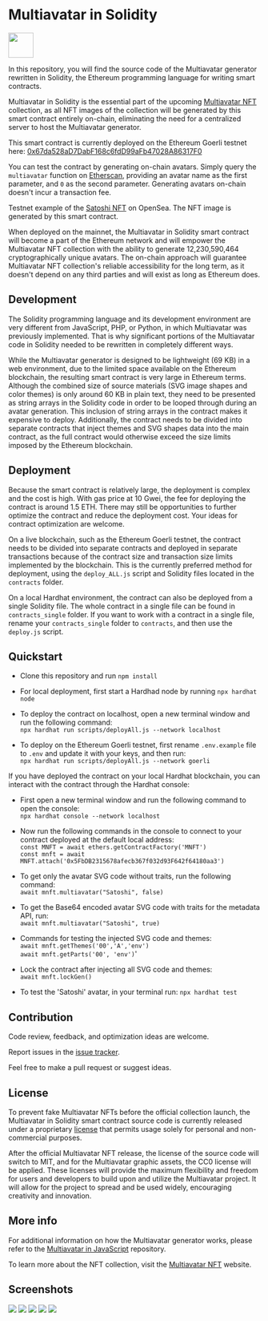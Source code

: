 # Multiavatar in Solidity

<img src="https://raw.githubusercontent.com/multiavatar/Multiavatar/main/logo.png?v=001" width="50">

In this repository, you will find the source code of the Multiavatar generator rewritten in Solidity, the Ethereum programming language for writing smart contracts. 

Multiavatar in Solidity is the essential part of the upcoming <a href="https://multiavatar.com/nft" target="_blank">Multiavatar NFT</a> collection, as all NFT images of the collection will be generated by this smart contract entirely on-chain, eliminating the need for a centralized server to host the Multiavatar generator.

This smart contract is currently deployed on the Ethereum Goerli testnet here: <a href="https://goerli.etherscan.io/address/0x67da528aD7DabF168c6fdD99aFb47028A86317F0" target="_blank">0x67da528aD7DabF168c6fdD99aFb47028A86317F0</a>

You can test the contract by generating on-chain avatars. Simply query the `multiavatar` function on <a href="https://goerli.etherscan.io/address/0x67da528aD7DabF168c6fdD99aFb47028A86317F0#readContract" target="_blank">Etherscan</a>, providing an avatar name as the first parameter, and `0` as the second parameter. Generating avatars on-chain doesn't incur a transaction fee.

Testnet example of the <a href="https://testnets.opensea.io/assets/goerli/0x521d19f179f266b3bd66b078fdca3386a94110c8/1" target="_blank">Satoshi NFT</a> on OpenSea. The NFT image is generated by this smart contract.

When deployed on the mainnet, the Multiavatar in Solidity smart contract will become a part of the Ethereum network and will empower the Multiavatar NFT collection with the ability to generate 12,230,590,464 cryptographically unique avatars. The on-chain approach will guarantee Multiavatar NFT collection's reliable accessibility for the long term, as it doesn't depend on any third parties and will exist as long as Ethereum does.


## Development

The Solidity programming language and its development environment are very different from JavaScript, PHP, or Python, in which Multiavatar was previously implemented. That is why significant portions of the Multiavatar code in Solidity needed to be rewritten in completely different ways.

While the Multiavatar generator is designed to be lightweight (69 KB) in a web environment, due to the limited space available on the Ethereum blockchain, the resulting smart contract is very large in Ethereum terms. Although the combined size of source materials (SVG image shapes and color themes) is only around 60 KB in plain text, they need to be presented as string arrays in the Solidity code in order to be looped through during an avatar generation. This inclusion of string arrays in the contract makes it expensive to deploy. Additionally, the contract needs to be divided into separate contracts that inject themes and SVG shapes data into the main contract, as the full contract would otherwise exceed the size limits imposed by the Ethereum blockchain.


## Deployment

Because the smart contract is relatively large, the deployment is complex and the cost is high. With gas price at 10 Gwei, the fee for deploying the contract is around 1.5 ETH. There may still be opportunities to further optimize the contract and reduce the deployment cost. Your ideas for contract optimization are welcome.

On a live blockchain, such as the Ethereum Goerli testnet, the contract needs to be divided into separate contracts and deployed in separate transactions because of the contract size and transaction size limits implemented by the blockchain. This is the currently preferred method for deployment, using the `deploy_ALL.js` script and Solidity files located in the `contracts` folder.

On a local Hardhat environment, the contract can also be deployed from a single Solidity file. The whole contract in a single file can be found in `contracts_single` folder. If you want to work with a contract in a single file, rename your `contracts_single` folder to `contracts`, and then use the `deploy.js` script.


## Quickstart

- Clone this repository and run `npm install`

- For local deployment, first start a Hardhad node by running `npx hardhat node`

- To deploy the contract on localhost, open a new terminal window and run the following command:  
`npx hardhat run scripts/deployAll.js --network localhost`

- To deploy on the Ethereum Goerli testnet, first rename `.env.example` file to `.env` and update it with your keys, and then run:  
`npx hardhat run scripts/deployAll.js --network goerli`

If you have deployed the contract on your local Hardhat blockchain, you can interact with the contract through the Hardhat console:

- First open a new terminal window and run the following command to open the console:  
`npx hardhat console --network localhost`

- Now run the following commands in the console to connect to your contract deployed at the default local address:  
`const MNFT = await ethers.getContractFactory('MNFT')`  
`const mnft = await MNFT.attach('0x5FbDB2315678afecb367f032d93F642f64180aa3')`

- To get only the avatar SVG code without traits, run the following command:  
`await mnft.multiavatar("Satoshi", false)`
- To get the Base64 encoded avatar SVG code with traits for the metadata API, run:  
`await mnft.multiavatar("Satoshi", true)`

- Commands for testing the injected SVG code and themes:  
`await mnft.getThemes('00','A','env')`  
`await mnft.getParts('00', 'env')`'

- Lock the contract after injecting all SVG code and themes:  
`await mnft.lockGen()`

- To test the 'Satoshi' avatar, in your terminal run: `npx hardhat test`


## Contribution

Code review, feedback, and optimization ideas are welcome.

Report issues in the [issue tracker](https://github.com/multiavatar/multiavatar-solidity/issues). 

Feel free to make a pull request or suggest ideas.


## License

To prevent fake Multiavatar NFTs before the official collection launch, the Multiavatar in Solidity smart contract source code is currently released under a proprietary [license](https://github.com/multiavatar/multiavatar-solidity/blob/master/LICENSE) that permits usage solely for personal and non-commercial purposes.

After the official Multiavatar NFT release, the license of the source code will switch to MIT, and for the Multiavatar graphic assets, the CC0 license will be applied. These licenses will provide the maximum flexibility and freedom for users and developers to build upon and utilize the Multiavatar project. It will allow for the project to spread and be used widely, encouraging creativity and innovation.


## More info

For additional information on how the Multiavatar generator works, please refer to the [Multiavatar in JavaScript](https://github.com/multiavatar/Multiavatar) repository.

To learn more about the NFT collection, visit the [Multiavatar NFT](https://multiavatar.com/nft) website.


## Screenshots

<img src="https://multiavatar.com/press/img/screenshots/screenshot-02.png?v=001">

<img src="https://multiavatar.com/press/img/screenshots/screenshot-10.png?v=001">

<img src="https://multiavatar.com/press/img/screenshots/screenshot-03.png?v=001">

<img src="https://multiavatar.com/img/2023/screenshot-mint-satoshi.png?v=004">

<img src="https://multiavatar.com/img/2023/screenshot-nfts-on-opensea.png?v=001">
